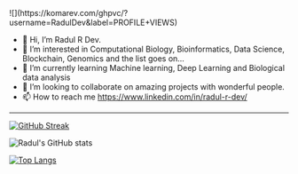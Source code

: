 <div align="centre">![](https://komarev.com/ghpvc/?username=RadulDev&label=PROFILE+VIEWS)
</div>

- 👋 Hi, I’m Radul R Dev.    
- 👀 I’m interested in Computational Biology, Bioinformatics, Data Science, Blockchain, Genomics and the list goes on...
- 🌱 I’m currently learning Machine learning, Deep Learning and Biological data analysis
- 💞️ I’m looking to collaborate on amazing projects with wonderful people.
- 📫 How to reach me https://www.linkedin.com/in/radul-r-dev/
<!---
RadulDev/RadulDev is a ✨ special ✨ repository because its `README.md` (this file) appears on your GitHub profile.
You can click the Preview link to take a look at your changes.
--->
<hr>

[![GitHub Streak](https://streak-stats.demolab.com?user=RadulDev&theme=transparent&border_radius=6&date_format=j%20M%5B%20Y%5D&mode=weekly)](https://git.io/streak-stats)

![Radul's GitHub stats](https://github-readme-stats.vercel.app/api?username=RadulDev&show_icons=true&theme=transparent)

[![Top Langs](https://github-readme-stats.vercel.app/api/top-langs/?username=RadulDev&theme=transparent&layout=compact&hide_progress=true)](https://github.com/anuraghazra/github-readme-stats)
